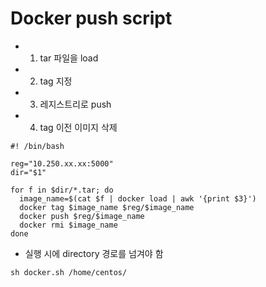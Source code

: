 # Docker push script

- 1. tar 파일을 load
- 2. tag 지정
- 3. 레지스트리로 push
- 4. tag 이전 이미지 삭제
```
#! /bin/bash

reg="10.250.xx.xx:5000"
dir="$1"

for f in $dir/*.tar; do
  image_name=$(cat $f | docker load | awk '{print $3}')
  docker tag $image_name $reg/$image_name
  docker push $reg/$image_name
  docker rmi $image_name
done
```
- 실행 시에 directory 경로를 넘겨야 함
```
sh docker.sh /home/centos/
```
